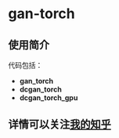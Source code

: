 # gan-torch
## 使用简介

代码包括：
  - **gan_torch**
  - **dcgan_torch**
  - **dcgan_torch_gpu**
  
## 详情可以关注[我的知乎](https://www.zhihu.com/people/seven-23-96-75/posts)
